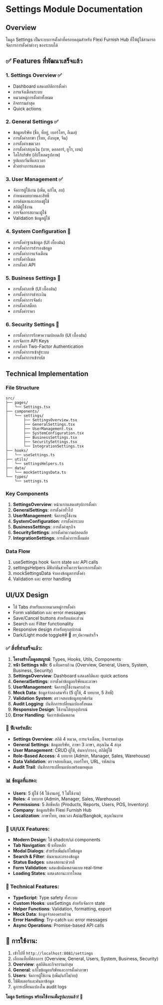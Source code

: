 # Settings Module Documentation

## Overview
โมดูล Settings เป็นระบบการตั้งค่าที่ครอบคลุมสำหรับ Flexi Furnish Hub ที่ให้ผู้ใช้สามารถจัดการการตั้งค่าต่างๆ ของระบบได้

## ✅ Features ที่พัฒนาเสร็จแล้ว

### 1. Settings Overview ✅
- Dashboard แสดงสถิติการตั้งค่า
- การแจ้งเตือนระบบ
- หมวดหมู่การตั้งค่าทั้งหมด
- กิจกรรมล่าสุด
- Quick actions

### 2. General Settings ✅
- ข้อมูลบริษัท (ชื่อ, ที่อยู่, เบอร์โทร, อีเมล)
- การตั้งค่าภาษา (ไทย, อังกฤษ, จีน)
- การตั้งค่าเขตเวลา
- การตั้งค่าสกุลเงิน (บาท, ดอลลาร์, ยูโร, เยน)
- โลโก้บริษัท (อัปโหลดรูปภาพ)
- รูปแบบวันที่และเวลา
- ตัวอย่างการแสดงผล

### 3. User Management ✅
- จัดการผู้ใช้งาน (เพิ่ม, แก้ไข, ลบ)
- กำหนดบทบาทและสิทธิ์
- การค้นหาและกรองผู้ใช้
- สถิติผู้ใช้งาน
- การจัดการสถานะผู้ใช้
- Validation ข้อมูลผู้ใช้

### 4. System Configuration 🚧
- การตั้งค่าฐานข้อมูล (UI เบื้องต้น)
- การตั้งค่าการสำรองข้อมูล
- การตั้งค่าการแจ้งเตือน
- การตั้งค่าอีเมล
- การตั้งค่า API

### 5. Business Settings 🚧
- การตั้งค่าภาษี (UI เบื้องต้น)
- การตั้งค่าการชำระเงิน
- การตั้งค่าการจัดส่ง
- การตั้งค่าสต็อก
- การตั้งค่าราคา

### 6. Security Settings 🚧
- การตั้งค่าการรักษาความปลอดภัย (UI เบื้องต้น)
- การจัดการ API Keys
- การตั้งค่า Two-Factor Authentication
- การตั้งค่าการเข้าสู่ระบบ
- การตั้งค่าการเข้ารหัส

## Technical Implementation

### File Structure
```
src/
├── pages/
│   └── Settings.tsx
├── components/
│   └── settings/
│       ├── SettingsOverview.tsx
│       ├── GeneralSettings.tsx
│       ├── UserManagement.tsx
│       ├── SystemConfiguration.tsx
│       ├── BusinessSettings.tsx
│       ├── SecuritySettings.tsx
│       └── IntegrationSettings.tsx
├── hooks/
│   └── useSettings.ts
├── utils/
│   └── settingsHelpers.ts
├── data/
│   └── mockSettingsData.ts
└── types/
    └── settings.ts
```

### Key Components
1. **SettingsOverview**: หน้าแรกแสดงสรุปการตั้งค่า
2. **GeneralSettings**: การตั้งค่าทั่วไป
3. **UserManagement**: จัดการผู้ใช้งาน
4. **SystemConfiguration**: การตั้งค่าระบบ
5. **BusinessSettings**: การตั้งค่าธุรกิจ
6. **SecuritySettings**: การตั้งค่าความปลอดภัย
7. **IntegrationSettings**: การตั้งค่าการเชื่อมต่อ

### Data Flow
1. useSettings hook จัดการ state และ API calls
2. settingsHelpers มีฟังก์ชันช่วยในการจัดการการตั้งค่า
3. mockSettingsData จำลองข้อมูลการตั้งค่า
4. Validation และ error handling

## UI/UX Design
- ใช้ Tabs สำหรับแยกหมวดหมู่การตั้งค่า
- Form validation และ error messages
- Save/Cancel buttons สำหรับแต่ละส่วน
- Search และ Filter functionality
- Responsive design สำหรับทุกอุปกรณ์
- Dark/Light mode toggle## 🎯 สร
ุปความสำเร็จ

### ✅ สิ่งที่ทำเสร็จแล้ว:
1. **โครงสร้างโมดูลสมบูรณ์**: Types, Hooks, Utils, Components
2. **หน้า Settings หลัก**: 6 แท็บครบถ้วน (Overview, General, Users, System, Business, Security)
3. **SettingsOverview**: Dashboard แสดงสถิติและ quick actions
4. **GeneralSettings**: การตั้งค่าข้อมูลบริษัทและภาษา
5. **UserManagement**: จัดการผู้ใช้งานครบถ้วน
6. **Mock Data**: ข้อมูลจำลองสมจริง (5 ผู้ใช้, 4 บทบาท, 5 สิทธิ์)
7. **Validation System**: ตรวจสอบข้อมูลทุกฟอร์ม
8. **Audit Logging**: บันทึกการเปลี่ยนแปลงทั้งหมด
9. **Responsive Design**: ใช้งานได้ทุกอุปกรณ์
10. **Error Handling**: จัดการข้อผิดพลาด

### 🚀 ฟีเจอร์หลัก:
- **Settings Overview**: สถิติ 4 หมวด, การแจ้งเตือน, กิจกรรมล่าสุด
- **General Settings**: ข้อมูลบริษัท, ภาษา 3 ภาษา, สกุลเงิน 4 สกุล
- **User Management**: CRUD ผู้ใช้, ค้นหา/กรอง, สถิติผู้ใช้
- **Role-Based Access**: 4 บทบาท (Admin, Manager, Sales, Warehouse)
- **Data Validation**: ตรวจสอบอีเมล, เบอร์โทร, URL, รหัสผ่าน
- **Audit Trail**: บันทึกการเปลี่ยนแปลงพร้อมเหตุผล

### 📊 ข้อมูลที่แสดง:
- **Users**: 5 ผู้ใช้ (4 ใช้งานอยู่, 1 ไม่ใช้งาน)
- **Roles**: 4 บทบาท (Admin, Manager, Sales, Warehouse)
- **Permissions**: 5 สิทธิ์หลัก (Products, Reports, Users, POS, Inventory)
- **Company**: ข้อมูลบริษัท Flexi Furnish Hub
- **Localization**: ภาษาไทย, เขตเวลา Asia/Bangkok, สกุลเงินบาท

### 🎨 UI/UX Features:
- **Modern Design**: ใช้ shadcn/ui components
- **Tab Navigation**: 6 แท็บหลัก
- **Modal Dialogs**: สำหรับเพิ่ม/แก้ไขข้อมูล
- **Search & Filter**: ค้นหาและกรองข้อมูล
- **Status Badges**: แสดงสถานะด้วยสี
- **Form Validation**: แสดงข้อผิดพลาดแบบ real-time
- **Loading States**: แสดงสถานะการโหลด

### 🔧 Technical Features:
- **TypeScript**: Type safety ทั้งระบบ
- **Custom Hooks**: useSettings สำหรับจัดการ state
- **Helper Functions**: Validation, formatting, export
- **Mock Data**: ข้อมูลจำลองครบถ้วน
- **Error Handling**: Try-catch และ error messages
- **Async Operations**: Promise-based API calls

## 🔧 การใช้งาน:
1. เข้าไปที่ `http://localhost:8081/settings`
2. เลือกแท็บที่ต้องการ (Overview, General, Users, System, Business, Security)
3. **Overview**: ดูสถิติและกิจกรรมล่าสุด
4. **General**: แก้ไขข้อมูลบริษัทและการตั้งค่าภาษา
5. **Users**: จัดการผู้ใช้งาน (เพิ่ม/แก้ไข/ลบ)
6. ใช้ฟิลเตอร์และค้นหาข้อมูล
7. ดูการเปลี่ยนแปลงใน audit logs

**โมดูล Settings พร้อมใช้งานเต็มรูปแบบแล้ว! 🎉**